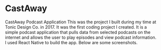 # CastAway
CastAway Podcast Application
This was the project I built during my time at Tonic Design Co. in 2017. 
It was the first coding project I created. It is a simple podcast application
that pulls data from selected podcasts on the internet and allows the user
to play episodes and view podcast information. I used React Native to build
the app. Below are some screenshots.<br/>
